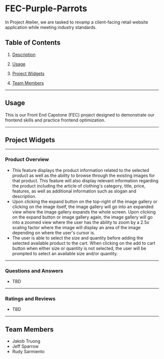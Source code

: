 # FEC-Purple-Parrots
  In Project Atelier, we are tasked to revamp a client-facing retail website application while meeting industry standards.

  ## Table of Contents
  1. <a href='#description'> Description</a>

  2. <a href='#usage'> Usage</a>

  3. <a href='#project-widgets'> Project Widgets</a>

  4. <a href='#team-members'> Team Members</a>

---
  ## Usage
  This is our Front End Capstone (FEC) project designed to demonstrate our frontend skills and practice frontend optimization.

---
 ## Project Widgets
---
  ### Product Overview
* This feature displays the product information related to the selected product as well as the ability to browse through the existing images for that product. This feature will also display relevant information regarding the product including the article of clothing's category, title, price, features, as well as additional information such as slogan and description.
* Upon clicking the expand button on the top-right of the image gallery or clicking on the image itself, the image gallery will go into an expanded view where the image gallery expands the whole screen. Upon clicking on the expand button or image gallery again, the image gallery will go into a zoomed view where the user has the ability to zoom by a 2.5x scaling factor where the image will display an area of the image depending on where the user's cursor is.
* The user is able to select the size and quantity before adding the selected available product to the cart. When clicking on the add to cart button when either size or quantity is not selected, the user will be prompted to select an available size and/or quantity.
---
  ### Questions and Answers
* TBD

---
  ### Ratings and  Reviews
* TBD

---
  ## Team Members

  * Jakob Truong
  * Jeff Sparrow
  * Rudy Sarmiento